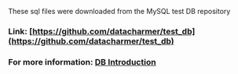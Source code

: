 These sql files were downloaded from the MySQL test DB repository

### Link: [https://github.com/datacharmer/test_db](https://github.com/datacharmer/test_db)
### For more information: [DB Introduction](https://dev.mysql.com/doc/sakila/en/sakila-history.html)
